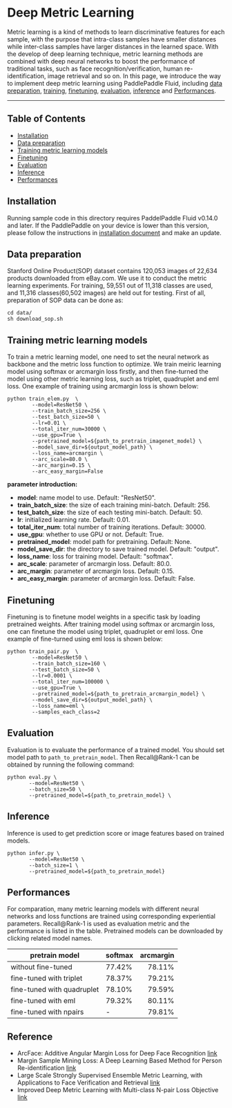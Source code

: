 # Deep Metric Learning
Metric learning is a kind of methods to learn discriminative features for each sample, with the purpose that intra-class samples have smaller distances while inter-class samples have larger distances in the learned space. With the develop of deep learning technique, metric learning methods are combined with deep neural networks to boost the performance of traditional tasks, such as face recognition/verification, human re-identification, image retrieval and so on. In this page, we introduce the way to implement deep metric learning using PaddlePaddle Fluid, including [data preparation](#data-preparation), [training](#training-metric-learning-models), [finetuning](#finetuning), [evaluation](#evaluation), [inference](#inference) and [Performances](#performances).

---
## Table of Contents
- [Installation](#installation)
- [Data preparation](#data-preparation)
- [Training metric learning models](#training-metric-learning-models)
- [Finetuning](#finetuning)
- [Evaluation](#evaluation)
- [Inference](#inference)
- [Performances](#performances)

## Installation

Running sample code in this directory requires PaddelPaddle Fluid v0.14.0 and later. If the PaddlePaddle on your device is lower than this version, please follow the instructions in [installation document](http://www.paddlepaddle.org/docs/develop/documentation/zh/build_and_install/pip_install_cn.html) and make an update.

## Data preparation

Stanford Online Product(SOP) dataset contains 120,053 images of 22,634 products downloaded from eBay.com. We use it to conduct the metric learning experiments. For training, 59,551 out of 11,318 classes are used, and 11,316 classes(60,502 images) are held out for testing. First of all, preparation of SOP data can be done as:
```
cd data/
sh download_sop.sh
```

## Training metric learning models

To train a metric learning model, one need to set the neural network as backbone and the metric loss function to optimize. We train meiric learning model using softmax or arcmargin loss firstly, and then fine-turned the model using other metric learning loss, such as triplet, quadruplet and eml loss. One example of training using arcmargin loss is shown below:


```
python train_elem.py  \
        --model=ResNet50 \
        --train_batch_size=256 \
        --test_batch_size=50 \
        --lr=0.01 \
        --total_iter_num=30000 \
        --use_gpu=True \
        --pretrained_model=${path_to_pretrain_imagenet_model} \
        --model_save_dir=${output_model_path} \
        --loss_name=arcmargin \
        --arc_scale=80.0 \ 
        --arc_margin=0.15 \
        --arc_easy_margin=False
```
**parameter introduction:**
* **model**: name model to use. Default: "ResNet50".
* **train_batch_size**: the size of each training mini-batch. Default: 256.
* **test_batch_size**: the size of each testing mini-batch. Default: 50.
* **lr**: initialized learning rate. Default: 0.01.
* **total_iter_num**: total number of training iterations. Default: 30000.
* **use_gpu**: whether to use GPU or not. Default: True.
* **pretrained_model**: model path for pretraining. Default: None.
* **model_save_dir**: the directory to save trained model. Default: "output".
* **loss_name**: loss for training model. Default: "softmax".
* **arc_scale**: parameter of arcmargin loss. Default: 80.0.
* **arc_margin**: parameter of arcmargin loss. Default: 0.15.
* **arc_easy_margin**: parameter of arcmargin loss. Default: False.

## Finetuning

Finetuning is to finetune model weights in a specific task by loading pretrained weights. After training model using softmax or arcmargin loss, one can finetune the model using triplet, quadruplet or eml loss. One example of fine-turned using eml loss is shown below:

```
python train_pair.py  \
        --model=ResNet50 \
        --train_batch_size=160 \
        --test_batch_size=50 \
        --lr=0.0001 \
        --total_iter_num=100000 \
        --use_gpu=True \
        --pretrained_model=${path_to_pretrain_arcmargin_model} \
        --model_save_dir=${output_model_path} \
        --loss_name=eml \
        --samples_each_class=2
```

## Evaluation
Evaluation is to evaluate the performance of a trained model. You should set model path to ```path_to_pretrain_model```. Then Recall@Rank-1 can be obtained by running the following command:
```
python eval.py \
       --model=ResNet50 \
       --batch_size=50 \
       --pretrained_model=${path_to_pretrain_model} \
```

## Inference
Inference is used to get prediction score or image features based on trained models.
```
python infer.py \
       --model=ResNet50 \
       --batch_size=1 \         
       --pretrained_model=${path_to_pretrain_model}
```

## Performances

For comparation, many metric learning models with different neural networks and loss functions are trained using corresponding experiential parameters. Recall@Rank-1 is used as evaluation metric and the performance is listed in the table. Pretrained models can be downloaded by clicking related model names.

|pretrain model | softmax | arcmargin
|- | - | -:
|without fine-tuned | 77.42% | 78.11%
|fine-tuned with triplet | 78.37% | 79.21%
|fine-tuned with quadruplet | 78.10% | 79.59%
|fine-tuned with eml | 79.32% | 80.11%
|fine-tuned with npairs | - | 79.81%

## Reference

- ArcFace: Additive Angular Margin Loss for Deep Face Recognition [link](https://arxiv.org/abs/1801.07698)
- Margin Sample Mining Loss: A Deep Learning Based Method for Person Re-identification [link](https://arxiv.org/abs/1710.00478)
- Large Scale Strongly Supervised Ensemble Metric Learning, with Applications to Face Verification and Retrieval [link](https://arxiv.org/abs/1212.6094)
- Improved Deep Metric Learning with Multi-class N-pair Loss Objective [link](http://www.nec-labs.com/uploads/images/Department-Images/MediaAnalytics/papers/nips16_npairmetriclearning.pdf)
